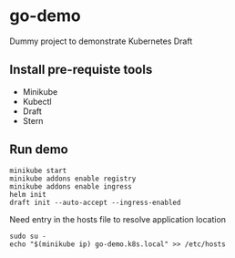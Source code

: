 # go-demo

Dummy project to demonstrate Kubernetes Draft

## Install pre-requiste tools

- Minikube
- Kubectl
- Draft
- Stern

## Run demo

```
minikube start
minikube addons enable registry
minikube addons enable ingress
helm init
draft init --auto-accept --ingress-enabled
```

Need entry in the hosts file to resolve application location

```
sudo su -
echo "$(minikube ip) go-demo.k8s.local" >> /etc/hosts
```
